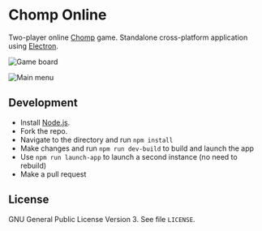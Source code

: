 Chomp Online
============

Two-player online [Chomp](https://en.wikipedia.org/wiki/Chomp) game.
Standalone cross-platform application using [Electron](https://github.com/electron/electron).

![Game board](https://i.imgur.com/nJBN3it.png)

![Main menu](https://i.imgur.com/JVW6LkE.png)

Development
-----------

- Install [Node.js](https://nodejs.org).
- Fork the repo.
- Navigate to the directory and run `npm install`
- Make changes and run `npm run dev-build` to build and launch the app
- Use `npm run launch-app` to launch a second instance (no need to rebuild)
- Make a pull request

License
-------

GNU General Public License Version 3. See file `LICENSE`.
